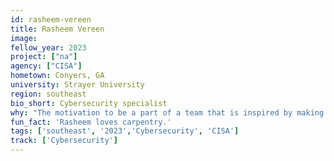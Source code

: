 ```yaml
---
id: rasheem-vereen
title: Rasheem Vereen
image: 
fellow_year: 2023
project: ["na"]
agency: ["CISA"]
hometown: Conyers, GA 
university: Strayer University
region: southeast
bio_short: Cybersecurity specialist
why: "The motivation to be a part of a team that is inspired by making a difference."
fun_fact: 'Rasheem loves carpentry.'
tags: ['southeast', '2023','Cybersecurity', 'CISA']
track: ['Cybersecurity']
---
```

